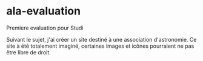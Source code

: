 # ala-evaluation
Premiere evaluation pour Studi

Suivant le sujet, j'ai créer un site destiné à une association d'astronomie.
Ce site à été totalement imaginé, certaines images et icônes pourraient ne pas être libre de droit.
